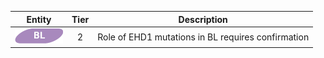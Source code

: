 |Entity|Tier|Description              |
|:----:|:----:|------------------------------|
|![BL](images/icons/BL_tier2.png) | 2 | Role of EHD1 mutations in BL requires confirmation|

